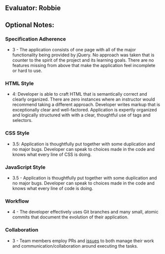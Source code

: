 ## Evaluator: Robbie

## Optional Notes:

### Specification Adherence

* 3 - The application consists of one page with all of the major functionality being provided by jQuery. No approach was taken that is counter to the spirit of the project and its learning goals. There are no features missing from above that make the application feel incomplete or hard to use.

### HTML Style

- 4: Developer is able to craft HTML that is semantically correct and clearly organized. There are zero instances where an instructor would recommend taking a different approach. Developer writes markup that is exceptionally clear and well-factored. Application is expertly organized and logically structured with with a clear, thoughtful use of tags and selectors.

### CSS Style

- 3.5:  Application is thoughtfully put together with some duplication and no major bugs. Developer can speak to choices made in the code and knows what every line of CSS is doing.

### JavaScript Style

* 3.5 - Application is thoughtfully put together with some duplication and no major bugs. Developer can speak to choices made in the code and knows what every line of code is doing.

### Workflow

* 4 - The developer effectively uses Git branches and many small, atomic commits that document the evolution of their application.

### Collaboration

* 3 - Team members employ PRs and [issues](https://guides.github.com/features/issues/) to both manage their work and communication/collaboration around executing the tasks.
